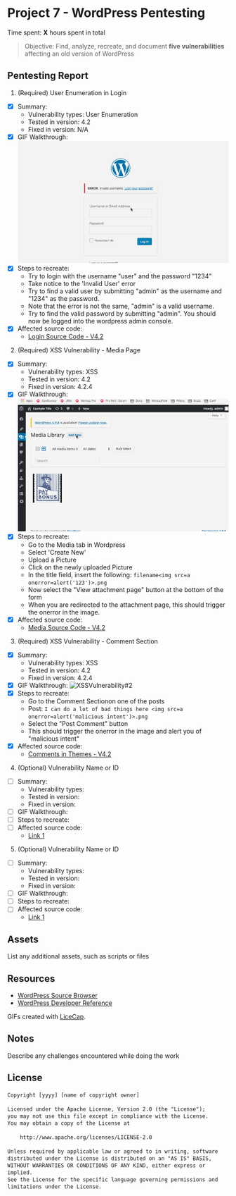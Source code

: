 # Project 7 - WordPress Pentesting

Time spent: **X** hours spent in total

> Objective: Find, analyze, recreate, and document **five vulnerabilities** affecting an old version of WordPress

## Pentesting Report

1. (Required) User Enumeration in Login

- [x] Summary:
  - Vulnerability types: User Enumeration
  - Tested in version: 4.2
  - Fixed in version: N/A
- [x] GIF Walkthrough:
      <img src='UserEnumeration.gif' title='UserEnumeration' />
- [x] Steps to recreate:
  - Try to login with the username "user" and the password "1234"
  - Take notice to the 'Invalid User' error
  - Try to find a valid user by submitting "admin" as the username and "1234" as the password.
  - Note that the error is not the same, "admin" is a valid username.
  - Try to find the valid password by submitting "admin". You should now be logged into the wordpress admin console.
- [x] Affected source code:
  - [Login Source Code - V4.2](https://core.trac.wordpress.org/browser/branches/4.2/src/wp-login.php)

2. (Required) XSS Vulnerability - Media Page

- [x] Summary:
  - Vulnerability types: XSS
  - Tested in version: 4.2
  - Fixed in version: 4.2.4
- [x] GIF Walkthrough:
      <img src='XSSVulnerability.gif' title='XSSVulnerability' />
- [x] Steps to recreate:
  - Go to the Media tab in Wordpress
  - Select 'Create New'
  - Upload a Picture
  - Click on the newly uploaded Picture
  - In the title field, insert the following: `filename<img src=a onerror=alert('123')>.png`
  - Now select the "View attachment page" button at the bottom of the form
  - When you are redirected to the attachment page, this should trigger the onerror in the image.
- [x] Affected source code:
  - [Media Source Code - V4.2](https://core.trac.wordpress.org/browser/branches/4.2/src/wp-admin/includes/media.php)

3. (Required) XSS Vulnerability - Comment Section

- [x] Summary:
  - Vulnerability types: XSS
  - Tested in version: 4.2
  - Fixed in version: 4.2.4
- [x] GIF Walkthrough:
      <img src='XSSVulnerability#2.gif' title='XSSVulnerability#2' />
- [x] Steps to recreate:
  - Go to the Comment Sectionon one of the posts
  - Post: `I can do a lot of bad things here <img src=a onerror=alert('malicious intent')>.png`
  - Select the "Post Comment" button
  - This should trigger the onerror in the image and alert you of "malicious intent"
- [x] Affected source code:
  - [Comments in Themes - V4.2](https://core.trac.wordpress.org/browser/branches/4.2/src/wp-includes/theme.php)

4. (Optional) Vulnerability Name or ID

- [ ] Summary:
  - Vulnerability types:
  - Tested in version:
  - Fixed in version:
- [ ] GIF Walkthrough:
- [ ] Steps to recreate:
- [ ] Affected source code:
  - [Link 1](https://core.trac.wordpress.org/browser/tags/version/src/source_file.php)

5. (Optional) Vulnerability Name or ID

- [ ] Summary:
  - Vulnerability types:
  - Tested in version:
  - Fixed in version:
- [ ] GIF Walkthrough:
- [ ] Steps to recreate:
- [ ] Affected source code:
  - [Link 1](https://core.trac.wordpress.org/browser/tags/version/src/source_file.php)

## Assets

List any additional assets, such as scripts or files

## Resources

- [WordPress Source Browser](https://core.trac.wordpress.org/browser/)
- [WordPress Developer Reference](https://developer.wordpress.org/reference/)

GIFs created with [LiceCap](http://www.cockos.com/licecap/).

## Notes

Describe any challenges encountered while doing the work

## License

    Copyright [yyyy] [name of copyright owner]

    Licensed under the Apache License, Version 2.0 (the "License");
    you may not use this file except in compliance with the License.
    You may obtain a copy of the License at

        http://www.apache.org/licenses/LICENSE-2.0

    Unless required by applicable law or agreed to in writing, software
    distributed under the License is distributed on an "AS IS" BASIS,
    WITHOUT WARRANTIES OR CONDITIONS OF ANY KIND, either express or implied.
    See the License for the specific language governing permissions and
    limitations under the License.
